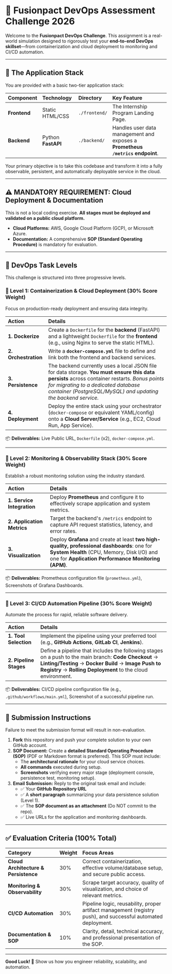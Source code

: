 # 🌟 Fusionpact DevOps Assessment Challenge 2026

Welcome to the **Fusionpact DevOps Challenge**. This assignment is a real-world simulation designed to rigorously test your **end-to-end DevOps skillset**—from containerization and cloud deployment to monitoring and CI/CD automation.

---

## 🎯 The Application Stack

You are provided with a basic two-tier application stack:

| Component | Technology | Directory | Key Feature |
| :--- | :--- | :--- | :--- |
| **Frontend** | Static HTML/CSS | `./frontend/` | The Internship Program Landing Page. |
| **Backend** | Python **FastAPI** | `./backend/` | Handles user data management and exposes a **Prometheus `/metrics` endpoint**. |

Your primary objective is to take this codebase and transform it into a fully observable, persistent, and automatically deployable service in the cloud.

---

## ⚠️ MANDATORY REQUIREMENT: Cloud Deployment & Documentation

This is not a local coding exercise. **All stages must be deployed and validated on a public cloud platform.**

* **Cloud Platforms:** AWS, Google Cloud Platform (GCP), or Microsoft Azure.
* **Documentation:** A comprehensive **SOP (Standard Operating Procedure)** is mandatory for evaluation.

---

## 🧪 DevOps Task Levels

This challenge is structured into three progressive levels.

### 🥇 Level 1: Containerization & Cloud Deployment (30% Score Weight)

Focus on production-ready deployment and ensuring data integrity.

| Action | Details |
| :--- | :--- |
| **1. Dockerize** | Create a `Dockerfile` for the **backend** (FastAPI) and a lightweight `Dockerfile` for the **frontend** (e.g., using Nginx to serve the static HTML). |
| **2. Orchestration** | Write a **`docker-compose.yml`** file to define and link both the frontend and backend services. |
| **3. Persistence** | The backend currently uses a local JSON file for data storage. **You must ensure this data persists** across container restarts. *Bonus points for migrating to a dedicated database container (PostgreSQL/MySQL) and updating the backend service.* |
| **4. Deployment** | Deploy the entire stack using your orchestrator (`docker-compose` or equivalent YAML/config) onto a **Cloud Server/Service** (e.g., EC2, Cloud Run, App Service). |

📦 **Deliverables:** Live Public URL, `Dockerfile` (x2), `docker-compose.yml`.

---

### 🥈 Level 2: Monitoring & Observability Stack (30% Score Weight)

Establish a robust monitoring solution using the industry standard.

| Action | Details |
| :--- | :--- |
| **1. Service Integration** | Deploy **Prometheus** and configure it to effectively scrape application and system metrics. |
| **2. Application Metrics** | Target the backend's `/metrics` endpoint to capture API request statistics, latency, and error rates. |
| **3. Visualization** | Deploy **Grafana** and create at least **two high-quality, professional dashboards**: one for **System Health** (CPU, Memory, Disk I/O) and one for **Application Performance Monitoring (APM)**. |

📦 **Deliverables:** Prometheus configuration file (`prometheus.yml`), Screenshots of Grafana Dashboards.

---

### 🥉 Level 3: CI/CD Automation Pipeline (30% Score Weight)

Automate the process for rapid, reliable software delivery.

| Action | Details |
| :--- | :--- |
| **1. Tool Selection** | Implement the pipeline using your preferred tool (e.g., **GitHub Actions**, **GitLab CI**, **Jenkins**). |
| **2. Pipeline Stages** | Define a pipeline that includes the following stages on a push to the main branch: **Code Checkout** -> **Linting/Testing** -> **Docker Build** -> **Image Push to Registry** -> **Rolling Deployment** to the cloud environment. |

📦 **Deliverables:** CI/CD pipeline configuration file (e.g., `.github/workflows/main.yml`), Screenshot of a successful pipeline run.

---

## 📑 Submission Instructions

Failure to meet the submission format will result in non-evaluation.

1.  **Fork** this repository and push your complete solution to your own GitHub account.
2.  **SOP Document:** Create a **detailed Standard Operating Procedure (SOP)** (PDF or Markdown format is preferred). This SOP must include:
    * The **architectural rationale** for your cloud service choices.
    * **All commands** executed during setup.
    * **Screenshots** verifying every major stage (deployment console, persistence test, monitoring setup).
3.  **Email Submission:** Reply to the original task email and include:
    * ✅ Your **GitHub Repository URL**
    * ✅ A **short paragraph** summarizing your data persistence solution (Level 1).
    * ✅ The **SOP document as an attachment** (Do NOT commit to the repo).
    * ✅ Live URLs for the application and monitoring dashboards.

---

## ✅ Evaluation Criteria (100% Total)

| Category | Weight | Focus Areas |
| :--- | :--- | :--- |
| **Cloud Architecture & Persistence** | 30% | Correct containerization, effective volume/database setup, and secure public access. |
| **Monitoring & Observability** | 30% | Scrape target accuracy, quality of visualization, and choice of relevant metrics. |
| **CI/CD Automation** | 30% | Pipeline logic, reusability, proper artifact management (registry push), and successful automated deployment. |
| **Documentation & SOP** | 10% | Clarity, detail, technical accuracy, and professional presentation of the SOP. |

---

**Good Luck! 🚀** Show us how you engineer reliability, scalability, and automation.
